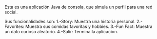 Esta es una aplicación Java de consola, que simula un perfil para una red social.

Sus funcionalidades son:
1.-Story: Muestra una historia personal.
2.-Favorites: Muestra sus comidas favoritas y hobbies.
3.-Fun Fact: Muestra un dato curioso aleatorio.
4.-Salir: Termina la aplicacion.

